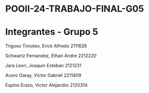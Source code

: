 # POOII-24-TRABAJO-FINAL-G05

# Integrantes - Grupo 5
Trigoso Timoteo, Erick Alfredo	2111626

Schwartz Fernandez, Ethan Andre	2212220

Jara Leon, Joaquin Esteban		2121231

Acero Garay, Victor Gabriel		2211409

Espino Erazo, Victor Alejandro	2120314
